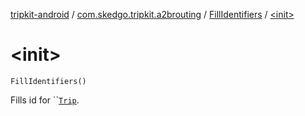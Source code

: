 [tripkit-android](../../index.md) / [com.skedgo.tripkit.a2brouting](../index.md) / [FillIdentifiers](index.md) / [&lt;init&gt;](./-init-.md)

# &lt;init&gt;

`FillIdentifiers()`

Fills id for ``[`Trip`](../../skedgo.tripkit.routing/-trip/index.md).

